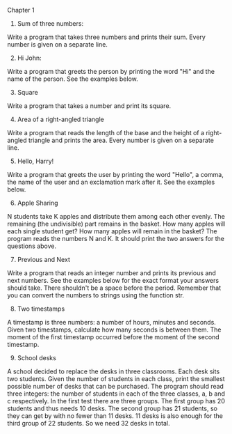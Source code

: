 Chapter 1

1. Sum of three numbers: 

Write a program that takes three numbers and prints their sum. Every number is given on a separate line.

2. Hi John:

Write a program that greets the person by printing the word "Hi" and the name of the person. See the examples below.

3. Square

Write a program that takes a number and print its square.

4. Area of a right-angled triangle

Write a program that reads the length of the base and the height of a right-angled triangle and prints the area. Every number is given on a separate line.

5. Hello, Harry!

Write a program that greets the user by printing the word "Hello", a comma, the name of the user and an exclamation mark after it. See the examples below.

6. Apple Sharing

N students take K apples and distribute them among each other evenly. The remaining (the undivisible) part remains in the basket. How many apples will each single student get? How many apples will remain in the basket? The program reads the numbers N and K. It should print the two answers for the questions above.

7. Previous and Next

Write a program that reads an integer number and prints its previous and next numbers. See the examples below for the exact format your answers should take. There shouldn't be a space before the period. Remember that you can convert the numbers to strings using the function str.

8. Two timestamps 

A timestamp is three numbers: a number of hours, minutes and seconds. Given two timestamps, calculate how many seconds is between them. The moment of the first timestamp occurred before the moment of the second timestamp.

9. School desks

A school decided to replace the desks in three classrooms. Each desk sits two students. Given the number of students in each class, print the smallest possible number of desks that can be purchased. The program should read three integers: the number of students in each of the three classes, a, b and c respectively. In the first test there are three groups. The first group has 20 students and thus needs 10 desks. The second group has 21 students, so they can get by with no fewer than 11 desks. 11 desks is also enough for the third group of 22 students. So we need 32 desks in total.


